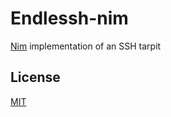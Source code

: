 # Endlessh-nim

[Nim](http://nim-lang.org/) implementation of an SSH tarpit

## License

[MIT](./LICENSE)
